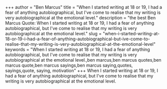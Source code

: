 +++
author = "Ben Marcus"
title = "When I started writing at 18 or 19, I had a fear of anything autobiographical, but I've come to realise that my writing is very autobiographical at the emotional level."
description = "the best Ben Marcus Quote: When I started writing at 18 or 19, I had a fear of anything autobiographical, but I've come to realise that my writing is very autobiographical at the emotional level."
slug = "when-i-started-writing-at-18-or-19-i-had-a-fear-of-anything-autobiographical-but-ive-come-to-realise-that-my-writing-is-very-autobiographical-at-the-emotional-level"
keywords = "When I started writing at 18 or 19, I had a fear of anything autobiographical, but I've come to realise that my writing is very autobiographical at the emotional level.,ben marcus,ben marcus quotes,ben marcus quote,ben marcus sayings,ben marcus saying,quotes, sayings,quote, saying, motivation"
+++
When I started writing at 18 or 19, I had a fear of anything autobiographical, but I've come to realise that my writing is very autobiographical at the emotional level.
